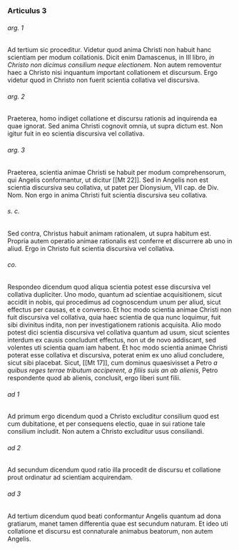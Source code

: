### Articulus 3

###### arg. 1
Ad tertium sic proceditur. Videtur quod anima Christi non habuit hanc scientiam per modum collationis. Dicit enim Damascenus, in III libro, *in Christo non dicimus consilium neque electionem*. Non autem removentur haec a Christo nisi inquantum important collationem et discursum. Ergo videtur quod in Christo non fuerit scientia collativa vel discursiva.

###### arg. 2
Praeterea, homo indiget collatione et discursu rationis ad inquirenda ea quae ignorat. Sed anima Christi cognovit omnia, ut supra dictum est. Non igitur fuit in eo scientia discursiva vel collativa.

###### arg. 3
Praeterea, scientia animae Christi se habuit per modum comprehensorum, qui Angelis conformantur, ut dicitur [[Mt 22]]. Sed in Angelis non est scientia discursiva seu collativa, ut patet per Dionysium, VII cap. de Div. Nom. Non ergo in anima Christi fuit scientia discursiva seu collativa.

###### s. c.
Sed contra, Christus habuit animam rationalem, ut supra habitum est. Propria autem operatio animae rationalis est conferre et discurrere ab uno in aliud. Ergo in Christo fuit scientia discursiva vel collativa.

###### co.
Respondeo dicendum quod aliqua scientia potest esse discursiva vel collativa dupliciter. Uno modo, quantum ad scientiae acquisitionem, sicut accidit in nobis, qui procedimus ad cognoscendum unum per aliud, sicut effectus per causas, et e converso. Et hoc modo scientia animae Christi non fuit discursiva vel collativa, quia haec scientia de qua nunc loquimur, fuit sibi divinitus indita, non per investigationem rationis acquisita. Alio modo potest dici scientia discursiva vel collativa quantum ad usum, sicut scientes interdum ex causis concludunt effectus, non ut de novo addiscant, sed volentes uti scientia quam iam habent. Et hoc modo scientia animae Christi poterat esse collativa et discursiva, poterat enim ex uno aliud concludere, sicut sibi placebat. Sicut, [[Mt 17]], cum dominus quaesivisset a Petro *a quibus reges terrae tributum acciperent, a filiis suis an ab alienis*, Petro respondente quod ab alienis, conclusit, ergo liberi sunt filii.

###### ad 1
Ad primum ergo dicendum quod a Christo excluditur consilium quod est cum dubitatione, et per consequens electio, quae in sui ratione tale consilium includit. Non autem a Christo excluditur usus consiliandi.

###### ad 2
Ad secundum dicendum quod ratio illa procedit de discursu et collatione prout ordinatur ad scientiam acquirendam.

###### ad 3
Ad tertium dicendum quod beati conformantur Angelis quantum ad dona gratiarum, manet tamen differentia quae est secundum naturam. Et ideo uti collatione et discursu est connaturale animabus beatorum, non autem Angelis.

